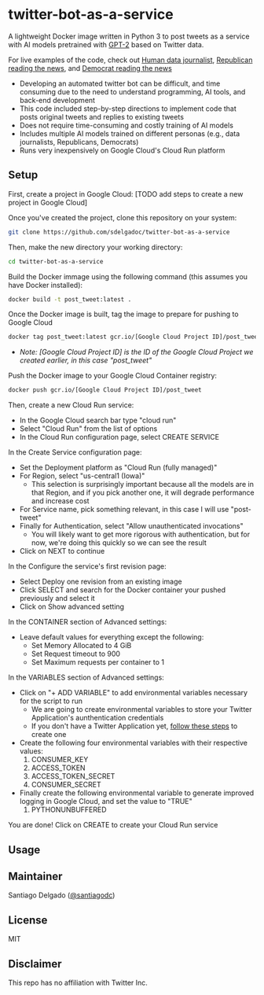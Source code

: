 # twitter-bot-as-a-service

A lightweight Docker image written in Python 3 to post tweets as a service with AI models pretrained with [GPT-2](https://openai.com/blog/better-language-models/) based on Twitter data.

For live examples of the code, check out [Human data journalist](https://twitter.com/datajourno_gpt2), [Republican reading the news](https://twitter.com/apGOP_gpt2), and [Democrat reading the news](https://twitter.com/apDNC_gpt2)

* Developing an automated twitter bot can be difficult, and time consuming due to the need to understand programming, AI tools, and back-end development
* This code included step-by-step directions to implement code that posts original tweets and replies to existing tweets
* Does not require time-consuming and costly training of AI models
* Includes multiple AI models trained on different personas (e.g., data journalists, Republicans, Democrats)
* Runs very inexpensively on Google Cloud's Cloud Run platform

## Setup

First, create a project in Google Cloud:
[TODO add steps to create a new project in Google Cloud]

Once you've created the project, clone this repository on your system:

```sh
git clone https://github.com/sdelgadoc/twitter-bot-as-a-service
```

Then, make the new directory your working directory:
```sh
cd twitter-bot-as-a-service
```

Build the Docker immage using the following command (this assumes you have Docker installed):
```sh
docker build -t post_tweet:latest .
```

Once the Docker image is built, tag the image to prepare for pushing to Google Cloud
```sh
docker tag post_tweet:latest gcr.io/[Google Cloud Project ID]/post_tweet
```
* _Note: [Google Cloud Project ID] is the ID of the Google Cloud Project we created earlier, in this case "post_tweet"_

Push the Docker image to your Google Cloud Container registry:
```sh
docker push gcr.io/[Google Cloud Project ID]/post_tweet
```

Then, create a new Cloud Run service:
* In the Google Cloud search bar type "cloud run"
* Select "Cloud Run" from the list of options
* In the Cloud Run configuration page, select CREATE SERVICE

In the Create Service configuration page:
* Set the Deployment platform as "Cloud Run (fully managed)"
* For Region, select "us-central1 (Iowa)"
  * This selection is surprisingly important because all the models are in that Region, and if you pick another one, it will degrade performance and increase cost
* For Service name, pick something relevant, in this case I will use "post-tweet"
* Finally for Authentication, select "Allow unauthenticated invocations"
  * You will likely want to get more rigorous with authentication, but for now, we're doing this quickly so we can see the result
* Click on NEXT to continue

In the Configure the service's first revision page:
* Select Deploy one revision from an existing image
* Click SELECT and search for the Docker container your pushed previously and select it
* Click on Show advanced setting

In the CONTAINER section of Advanced settings:
* Leave default values for everything except the following:
  * Set Memory Allocated to 4 GiB
  * Set Request timeout to 900
  * Set Maximum requests per container to 1

In the VARIABLES section of Advanced settings:
* Click on "+ ADD VARIABLE" to add environmental variables necessary for the script to run
  * We are going to create environmental variables to store your Twitter Application's aunthentication credentials
  * If you don't have a Twitter Application yet, [follow these steps](https://developer.twitter.com/en/docs/apps/overview) to create one
* Create the following four environmental variables with their respective values:
  1. CONSUMER_KEY
  2. ACCESS_TOKEN
  3. ACCESS_TOKEN_SECRET
  4. CONSUMER_SECRET
* Finally create the following environmental variable to generate improved logging in Google Cloud, and set the value to "TRUE"
  1. PYTHONUNBUFFERED

You are done!  Click on CREATE to create your Cloud Run service

## Usage



## Maintainer

Santiago Delgado  ([@santiagodc](https://twitter.com/santiagodc))

## License

MIT

## Disclaimer

This repo has no affiliation with Twitter Inc.
